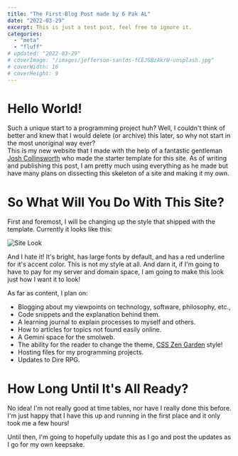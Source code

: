 ```yaml
---
title: "The First Blog Post made by 6 Pak AL"
date: "2022-03-29"
excerpt: This is just a test post, feel free to ignore it.
categories: 
  - "meta"
  - "fluff"
# updated: "2022-03-29"
# coverImage: "/images/jefferson-santos-fCEJGBzAkrU-unsplash.jpg"
# coverWidth: 16
# coverHeight: 9
---
```


# Hello World!

Such a unique start to a programming project huh?  Well, I couldn't think of better and knew that I would delete (or archive) this later, so why not start in the most unoriginal way ever?  
This is my new website that I made with the help of a fantastic gentleman [Josh Collinsworth](https://github.com/josh-collinsworth/) who made the starter template for this site.  As of writing and publishing this post, I am pretty much using everything as he made but have many plans on dissecting this skeleton of a site and making it my own.

# So What Will You Do With This Site? 
First and foremost, I will be changing up the style that shipped with the template.  Currently it looks like this: 

![Site Look](/images/siteLook.png)

And I hate it! It's bright, has large fonts by default, and has a red underline for it's accent color.  This is not my style at all.  And darn it, if I'm going to have to pay for my server and domain space, I am going to make this look just how I want it to look!

As far as content, I plan on:
- Blogging about my viewpoints on technology, software, philosophy, etc.,
- Code snippets and the explanation behind them.
- A learning journal to explain processes to myself and others.
- How to articles for topics not found easily online.
- A Gemini space for the smolweb.
- The ability for the reader to change the theme, [CSS Zen Garden](http://www.csszengarden.com/) style!
- Hosting files for my programming projects.
- Updates to Dire RPG.

# How Long Until It's All Ready?
No idea!  I'm not really good at time tables, nor have I really done this before.  I'm just happy that I have this up and running in the first place and it only took me a few hours!

Until then, I'm going to hopefully update this as I go and post the updates as I go for my own keepsake.